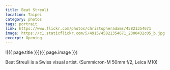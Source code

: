 ```yaml
---
title: Beat Streuli
location: Taipei
category: photos
tags: portrait
link: https://www.flickr.com/photos/christopheradams/45821354671
image: https://c1.staticflickr.com/5/4915/45821354671_2300432c05_b.jpg
excerpt: Opening
---
```


![{{ page.title }}]({{ page.image }})

Beat Streuli is a Swiss visual artist.
(Summicron-M 50mm f/2, Leica M10)
